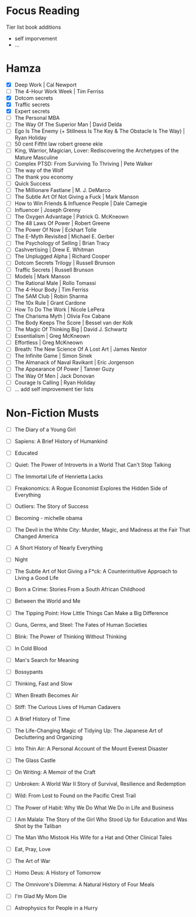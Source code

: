# Focus Reading

Tier list book additions 
- self imporvement
- ... 

# Hamza

- [x] Deep Work | Cal Newport
- [ ] The 4-Hour Work Week | Tim Ferriss
- [x] Dotcom secrets
- [x] Traffic secrets
- [x] Expert secrets
- [ ] The Personal MBA
- [ ] The Way Of The Superior Man | David Delda
- [ ] Ego Is The Enemy (+ Stillness Is The Key & The Obstacle Is The Way) | Ryan Holiday
- [ ] 50 cent Fiftht law robert greene ekle
- [ ] King, Warrior, Magician, Lover: Rediscovering the Archetypes of the Mature Masculine
- [ ] Complex PTSD: From Surviving To Thriving | Pete Walker
- [ ] The way of the Wolf
- [ ] The thank you economy
- [ ] Quick Success
- [ ] The Millionare Fastlane | M. J. DeMarco
- [ ] The Subtle Art Of Not Giving a Fuck | Mark Manson
- [ ] How to Win Friends & Influence People | Dale Camegie
- [ ] Influencer | Joseph Grenny
- [ ] The Oxygen Advantage | Patrick G. McKneown
- [ ] The 48 Laws Of Power | Robert Greene
- [ ] The Power Of Now | Eckhart Tolle
- [ ] The E-Myth Revisited | Michael E. Gerber
- [ ] The Psychology of Selling | Brian Tracy
- [ ] Cashvertising | Drew E. Whitman
- [ ] The Unplugged Alpha | Richard Cooper
- [ ] Dotcom Secrets Trilogy | Russell Brunson
- [ ] Traffic Secrets | Russell Brunson
- [ ] Models | Mark Manson
- [ ] The Rational Male | Rollo Tomassi
- [ ] The 4-Hour Body | Tim Ferriss
- [ ] The 5AM Club | Robin Sharma
- [ ] The 10x Rule | Grant Cardone
- [ ] How To Do The Work | Nicole LePera
- [ ] The Charisma Myth | Olivia Fox Cabane
- [ ] The Body Keeps The Score | Bessel van der Kolk
- [ ] The Magic Of Thinking Big | David J. Schwartz
- [ ] Essentialism | Greg McKneown
- [ ] Effortless | Greg McKneown
- [ ] Breath: The New Science Of A Lost Art | James Nestor
- [ ] The Infinite Game | Simon Sinek
- [ ] The Almanack of Naval Ravikant | Eric Jorgenson
- [ ] The Appearance Of Power | Tanner Guzy
- [ ] The Way Of Men | Jack Donovan
- [ ] Courage Is Calling | Ryan Holiday
- [ ] ... add self improvement tier lists

# Non-Fiction Musts

- [ ] The Diary of a Young Girl 
- [ ] Sapiens: A Brief History of Humankind
- [ ] Educated 
- [ ] Quiet: The Power of Introverts in a World That Can't Stop Talking
- [ ] The Immortal Life of Henrietta Lacks 
- [ ] Freakonomics: A Rogue Economist Explores the Hidden Side of Everything
- [ ] Outliers: The Story of Success
- [ ] Becoming - michelle obama
- [ ] The Devil in the White City: Murder, Magic, and Madness at the Fair That Changed America
- [ ] A Short History of Nearly Everything
- [ ] Night
- [ ] The Subtle Art of Not Giving a F*ck: A Counterintuitive Approach to Living a Good Life
- [ ] Born a Crime: Stories From a South African Childhood
- [ ] Between the World and Me
- [ ] The Tipping Point: How Little Things Can Make a Big Difference
- [ ] Guns, Germs, and Steel: The Fates of Human Societies
- [ ] Blink: The Power of Thinking Without Thinking
- [ ] In Cold Blood
- [ ] Man's Search for Meaning
- [ ] Bossypants
- [ ] Thinking, Fast and Slow
- [ ] When Breath Becomes Air
- [ ] Stiff: The Curious Lives of Human Cadavers
- [ ] A Brief History of Time
- [ ] The Life-Changing Magic of Tidying Up: The Japanese Art of Decluttering and Organizing
- [ ] Into Thin Air: A Personal Account of the Mount Everest Disaster 
- [ ] The Glass Castle
- [ ] On Writing: A Memoir of the Craft
- [ ] Unbroken: A World War II Story of Survival, Resilience and Redemption
- [ ] Wild: From Lost to Found on the Pacific Crest Trail
- [ ] The Power of Habit: Why We Do What We Do in Life and Business 
- [ ] I Am Malala: The Story of the Girl Who Stood Up for Education and Was Shot by the Taliban
- [ ] The Man Who Mistook His Wife for a Hat and Other Clinical Tales 
- [ ] Eat, Pray, Love
- [ ] The Art of War
- [ ] Homo Deus: A History of Tomorrow
- [ ] The Omnivore's Dilemma: A Natural History of Four Meals
- [ ] I'm Glad My Mom Die
- [ ] Astrophysics for People in a Hurry 

